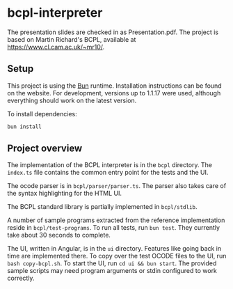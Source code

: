 # bcpl-interpreter

The presentation slides are checked in as Presentation.pdf.
The project is based on Martin Richard's BCPL, available at https://www.cl.cam.ac.uk/~mr10/.

## Setup
This project is using the [Bun](https://bun.sh) runtime.
Installation instructions can be found on the website.
For development, versions up to 1.1.17 were used, although everything should work on the latest version.

To install dependencies:

```bash
bun install
```

## Project overview

The implementation of the BCPL interpreter is in the `bcpl` directory. The `index.ts` file contains the common entry point for the tests and the UI.

The ocode parser is in `bcpl/parser/parser.ts`. The parser also takes care of the syntax highlighting for the HTML UI.

The BCPL standard library is partially implemented in `bcpl/stdlib`.

A number of sample programs extracted from the reference implementation reside in `bcpl/test-programs`. 
To run all tests, run `bun test`. They currently take about 30 seconds to complete.

The UI, written in Angular, is in the `ui` directory. Features like going back in time are implemented there.
To copy over the test OCODE files to the UI, run `bash copy-bcpl.sh`.
To start the UI, run `cd ui && bun start`. The provided sample scripts may need program arguments or stdin configured to work correctly.
